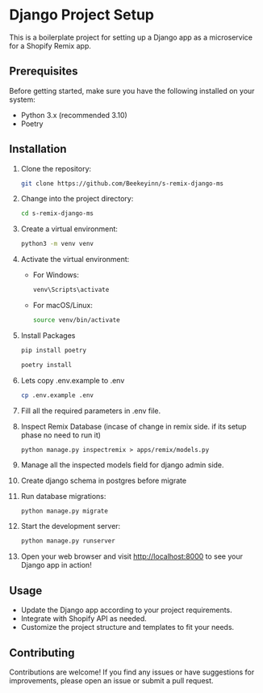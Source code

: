 # Django Project Setup

This is a boilerplate project for setting up a Django app as a microservice for a Shopify Remix app.

## Prerequisites

Before getting started, make sure you have the following installed on your system:

- Python 3.x (recommended 3.10)
- Poetry

## Installation

1. Clone the repository:

   ```bash
   git clone https://github.com/Beekeyinn/s-remix-django-ms
   ```

2. Change into the project directory:

   ```bash
   cd s-remix-django-ms
   ```

3. Create a virtual environment:

   ```bash
   python3 -m venv venv
   ```

4. Activate the virtual environment:

   - For Windows:

     ```bash
     venv\Scripts\activate
     ```

   - For macOS/Linux:

     ```bash
     source venv/bin/activate
     ```

5. Install Packages

   ```bash
   pip install poetry
   ```

   ```bash
   poetry install
   ```

6. Lets copy .env.example to .env

   ```bash
   cp .env.example .env
   ```

7. Fill all the required parameters in .env file.

8. Inspect Remix Database (incase of change in remix side. if its setup phase no need to run it)

   ```
   python manage.py inspectremix > apps/remix/models.py
   ```

9. Manage all the inspected models field for django admin side.

10. Create django schema in postgres before migrate

11. Run database migrations:

    ```bash
    python manage.py migrate
    ```

12. Start the development server:

    ```bash
    python manage.py runserver
    ```

13. Open your web browser and visit [http://localhost:8000](http://localhost:8000) to see your Django app in action!

## Usage

- Update the Django app according to your project requirements.
- Integrate with Shopify API as needed.
- Customize the project structure and templates to fit your needs.

## Contributing

Contributions are welcome! If you find any issues or have suggestions for improvements, please open an issue or submit a pull request.
